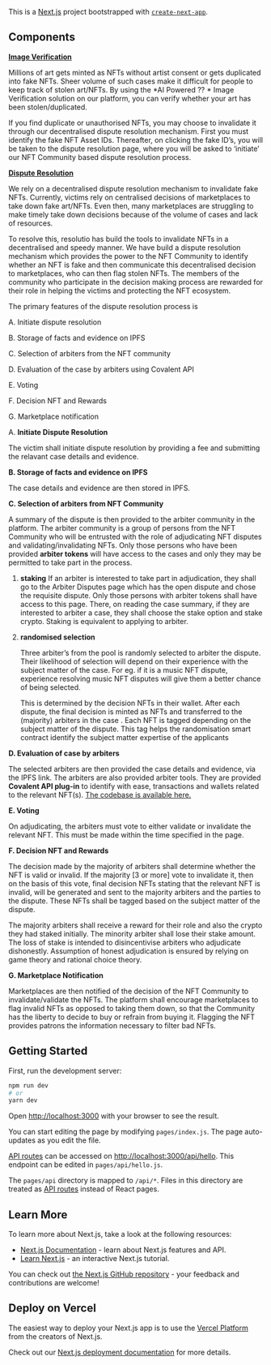This is a [Next.js](https://nextjs.org/) project bootstrapped with [`create-next-app`](https://github.com/vercel/next.js/tree/canary/packages/create-next-app).

## Components

**[Image Verification](https://github.com/resolutio-ai/resolutio-ai/tree/main/components/imageVerification)**

Millions of art gets minted as NFTs without artist consent or gets duplicated into fake NFTs. Sheer volume of such cases make it difficult for people to keep track of stolen art/NFTs. By using the *AI Powered ?? * Image Verification solution on our platform, you can verify whether your art has been stolen/duplicated. 

If you find duplicate or unauthorised NFTs, you may choose to invalidate it through our decentralised dispute resolution mechanism. First you must identify the fake NFT Asset IDs. Thereafter, on clicking the fake ID’s, you will be taken to the dispute resolution page, where you will be asked to ‘initiate’ our NFT Community based dispute resolution process.

**[Dispute Resolution](https://github.com/resolutio-ai/resolutio-ai/tree/main/components/disputeResolution)** 

We rely on a decentralised dispute resolution mechanism to invalidate fake NFTs. Currently, victims rely on centralised decisions of marketplaces to take down fake art/NFTs. Even then, many marketplaces are struggling to make timely take down decisions because of the volume of cases and lack of resources.

To resolve this, resolutio has build the tools to invalidate NFTs in a decentralised and speedy manner. We have build a dispute resolution mechanism which provides the power to the NFT Community to identify whether an NFT is fake and then communicate this decentralised decision to marketplaces, who can then flag stolen NFTs. The members of the community who participate in the decision making process are rewarded for their role in helping the victims and protecting the NFT ecosystem.

The primary features of the dispute resolution process is 

A. Initiate dispute resolution 

B. Storage of facts and evidence on IPFS

C. Selection of arbiters from the NFT community

D. Evaluation of the case by arbiters using Covalent API

E. Voting 

F. Decision NFT and Rewards

G. Marketplace notification

A. **Initiate Dispute Resolution**

The victim shall initiate dispute resolution by providing a fee and submitting the relavant case details and evidence. 

**B. Storage of facts and evidence on IPFS**

The case details and evidence are then stored in IPFS.

**C. Selection of arbiters from NFT Community**

A summary of the dispute is then provided to the arbiter community in the platform. The arbiter community is a group of persons from the NFT Community who will be entrusted with the role of adjudicating NFT disputes and validating/invalidating NFTs. Only those persons who have been provided **arbiter tokens** will have access to the cases and only they may be permitted to take part in the process. 

1. **staking**
If an arbiter is interested to take part in adjudication, they shall go to the Arbiter Disputes page which has the open dispute and chose the requisite dispute. Only those persons with arbiter tokens shall have access to this page. There, on reading the case summary, if they are interested to arbiter a case, they shall choose the stake option and stake crypto. Staking is equivalent to applying to arbiter. 
2. **randomised selection**
    
    Three arbiter’s from the pool is randomly selected to arbiter the dispute. Their likelihood of selection will depend on their experience with the subject matter of the case. For eg. if it is a music NFT dispute, experience resolving music NFT disputes will give them a better chance of being selected. 
    
    This is determined by the decision NFTs in their wallet. After each dispute, the final decision is minted as NFTs and transferred to the (majority) arbiters in the case . Each NFT is tagged depending on the subject matter of the dispute. This tag helps the randomisation smart contract identify the subject matter expertise of the applicants
    

**D. Evaluation of case by arbiters**

The selected arbiters are then provided the case details and evidence, via the IPFS link. The arbiters are also provided arbiter tools. They are provided **Covalent API plug-in** to identify with ease, transactions and wallets related to the relevant NFT(s). [The codebase is available here.](https://github.com/znreza/blockchain-transaction-search)

**E. Voting**

On adjudicating, the arbiters must vote to either validate or invalidate the relevant NFT. This must be made within the time specified in the page. 

**F. Decision NFT and Rewards** 

The decision made by the majority of arbiters shall determine whether the NFT is valid or invalid. If the majority [3 or more] vote to invalidate it, then on the basis of this vote, final decision NFTs stating that the relevant NFT is invalid, will be generated and sent to the majority arbiters and the parties to the dispute. These NFTs shall be tagged based on the subject matter of the dispute. 

The majority arbiters shall receive a reward for their role and also the crypto they had staked initially. The minority arbiter shall lose their stake amount. The loss of stake is intended to disincentivise arbiters who adjudicate dishonestly. Assumption of honest adjudication is ensured by relying on game theory and rational choice theory. 

**G. Marketplace Notification**

Marketplaces are then notified of the decision of the NFT Community to invalidate/validate the NFTs. The platform shall encourage marketplaces to flag invalid NFTs as opposed to taking them down, so that the Community has the liberty to decide to buy or refrain from buying it. Flagging the NFT provides patrons the information necessary to filter bad NFTs.

## Getting Started

First, run the development server:

```bash
npm run dev
# or
yarn dev
```

Open [http://localhost:3000](http://localhost:3000) with your browser to see the result.

You can start editing the page by modifying `pages/index.js`. The page auto-updates as you edit the file.

[API routes](https://nextjs.org/docs/api-routes/introduction) can be accessed on [http://localhost:3000/api/hello](http://localhost:3000/api/hello). This endpoint can be edited in `pages/api/hello.js`.

The `pages/api` directory is mapped to `/api/*`. Files in this directory are treated as [API routes](https://nextjs.org/docs/api-routes/introduction) instead of React pages.

## Learn More

To learn more about Next.js, take a look at the following resources:

- [Next.js Documentation](https://nextjs.org/docs) - learn about Next.js features and API.
- [Learn Next.js](https://nextjs.org/learn) - an interactive Next.js tutorial.

You can check out [the Next.js GitHub repository](https://github.com/vercel/next.js/) - your feedback and contributions are welcome!

## Deploy on Vercel

The easiest way to deploy your Next.js app is to use the [Vercel Platform](https://vercel.com/new?utm_medium=default-template&filter=next.js&utm_source=create-next-app&utm_campaign=create-next-app-readme) from the creators of Next.js.

Check out our [Next.js deployment documentation](https://nextjs.org/docs/deployment) for more details.
